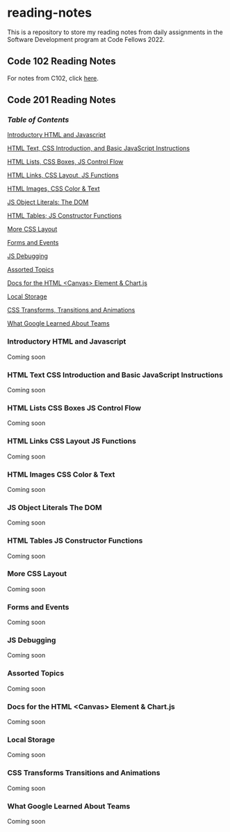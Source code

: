 # reading-notes
This is a repository to store my reading notes from daily assignments in the Software Development program at Code Fellows 2022.

## Code 102 Reading Notes
For notes from C102, click [here](https://github.com/Nicholas-Mercado/reading-notes/tree/main/C102_Reading_Notes).



## Code 201 Reading Notes

### _Table of Contents_
[Introductory HTML and Javascript](#introductory-html-and-javascript)

[HTML Text, CSS Introduction, and Basic JavaScript Instructions](#html-text-css-introduction-and-basic-javascript-instructions)

[HTML Lists, CSS Boxes, JS Control Flow](#html-lists-css-boxes-js-control-flow)

[HTML Links, CSS Layout, JS Functions](#html-links-css-layout-js-functions)

[HTML Images, CSS Color & Text](#html-images-css-color-&-text)

[JS Object Literals: The DOM](#js-object-literals-the-dom)

[HTML Tables; JS Constructor Functions](#html-tables-js-constructor-functions)

[More CSS Layout](#more-css-layout)

[Forms and Events](#forms-and-events)

[JS Debugging](#js-debugging)

[Assorted Topics](#assorted-topics)

[Docs for the HTML \<Canvas> Element & Chart.js](#docs-for-the-html-\<canvas>-element-&-chart.js)

[Local Storage](#local-storage)

[CSS Transforms, Transitions and Animations](#css-transforms-transitions-and-animations)

[What Google Learned About Teams](#what-google-learned-about-teams)


### Introductory HTML and Javascript
Coming soon

### HTML Text CSS Introduction and Basic JavaScript Instructions
Coming soon

### HTML Lists CSS Boxes JS Control Flow
Coming soon

### HTML Links CSS Layout JS Functions
Coming soon

### HTML Images CSS Color & Text
Coming soon

### JS Object Literals The DOM
Coming soon

### HTML Tables JS Constructor Functions
Coming soon

### More CSS Layout
Coming soon

### Forms and Events
Coming soon

### JS Debugging
Coming soon

### Assorted Topics
Coming soon

### Docs for the HTML \<Canvas> Element & Chart.js
Coming soon

### Local Storage
Coming soon

### CSS Transforms Transitions and Animations
Coming soon

### What Google Learned About Teams
Coming soon